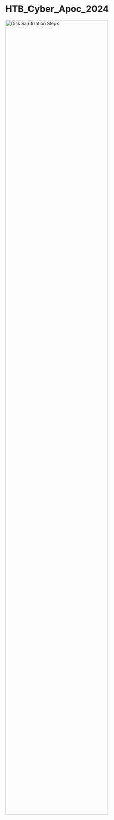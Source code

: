 # HTB_Cyber_Apoc_2024

<img src="https://i.imgur.com/0YCXoVk.png" height="80%" width="80%" alt="Disk Sanitization Steps"/>
